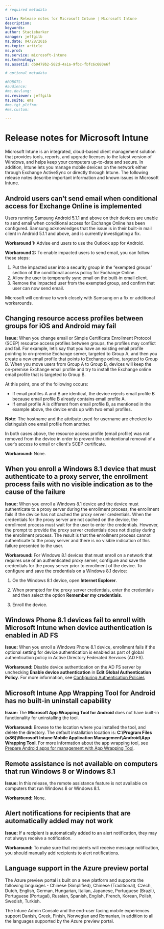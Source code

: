 ```yaml
---
# required metadata

title: Release notes for Microsoft Intune | Microsoft Intune
description:
keywords:
author: Staciebarker
manager: jeffgilb
ms.date: 04/28/2016
ms.topic: article
ms.prod:
ms.service: microsoft-intune
ms.technology:
ms.assetid: db9479b2-582d-4a1a-9fbc-fbfc6c680e6f

# optional metadata

#ROBOTS:
#audience:
#ms.devlang:
ms.reviewer: jeffgilb
ms.suite: ems
#ms.tgt_pltfrm:
#ms.custom:

---
```


# Release notes for Microsoft Intune
Microsoft Intune is an integrated, cloud-based client management solution that provides tools, reports, and upgrade licenses to the latest version of Windows, and helps keep your computers up-to-date and secure. In addition, Intune lets you manage mobile devices on the network either through Exchange ActiveSync or directly through Intune. The following release notes describe important information and known issues in Microsoft Intune.


## Android users can’t send email when conditional access for Exchange Online is implemented

Users running Samsung Android 5.1.1 and above on their devices are unable to send email when conditional access for Exchange Online has been configured. Samsung acknowledges that the issue is in their built-in mail client in Android 5.1.1 and above, and is currently investigating a fix.

**Workaround 1:** Advise end users to use the Outlook app for Android.

**Workaround 2:** To enable impacted users to send email, you can follow these steps:

1. Put the impacted user into a security group in the “exempted groups” section of the conditional access policy for Exchange Online.
2. Allow the user to temporarily sync email on the built-in email client.
3. Remove the impacted user from the exempted group, and confirm that user can now send email.

Microsoft will continue to work closely with Samsung on a fix or additional workarounds.



## Changing resource access profiles between groups for iOS and Android may fail
**Issue:** When you change email or Simple Certificate Enrollment Protocol (SCEP) resource access profiles between groups, the profiles may conflict and fail. For example, let’s say that you have an existing email profile pointing to on-premise Exchange server, targeted to Group A, and then you create a new email profile that points to Exchange online, targeted to Group B. When you move users from Group A to Group B, devices will keep the on-premise Exchange email profile and try to install the Exchange online email profile that is targeted to Group B.

At this point, one of the following occurs: 
* If email profiles A and B are identical, the device rejects email profile B because email profile B already contains email profile A.
* If email profile A is different from email profile B, as mentioned in the example above, the device ends up with two email profiles.

**Note:** The hostname and the attribute used for username are checked to distinguish one email profile from another.

In both cases above, the resource access profile (email profile) was not removed from the device in order to prevent the unintentional removal of a user’s access to email or client's SCEP certificate.

**Workaround:** None.

## When you enroll a Windows 8.1 device that must authenticate to a proxy server, the enrollment process fails with no visible indication as to the cause of the failure
**Issue:** When you enroll a Windows 8.1 device and the device must authenticate to a proxy server during the enrollment process, the enrollment fails if the device has not cached the proxy server credentials. When the credentials for the proxy server are not cached on the device, the enrollment process must wait for the user to enter the credentials. However, the prompt to provide the proxy server credentials does not display during the enrollment process. The result is that the enrollment process cannot authenticate to the proxy server and there is no visible indication of this failure presented to the user.

**Workaround:** For Windows 8.1 devices that must enroll on a network that requires use of an authenticated proxy server, configure and save the credentials for the proxy server prior to enrollment of the device. To configure and save the credentials on a Windows 8.1 device:

1.  On the Windows 8.1 device, open **Internet Explorer**.

2.  When prompted for the proxy server credentials, enter the credentials and then select the option **Remember my credentials**.

3.  Enroll the device.

## Windows Phone 8.1 devices fail to enroll with Microsoft Intune when device authentication is enabled in AD FS
**Issue:** When you enroll a Windows Phone 8.1 device, enrollment fails if the optional setting for device authentication is enabled as part of global authentication policy in Active Directory Federated Services (AD FS).

**Workaround:** Disable device authentication on the AD FS server by unchecking **Enable device authentication** in **Edit Global Authentication Policy**. For more information, see [Configuring Authentication Policies](http://technet.microsoft.com/library/dn486781.aspx)


## Microsoft Intune App Wrapping Tool for Android has no built-in uninstall capability
**Issue:** The **Microsoft App Wrapping Tool for Android** does not have built-in functionality for uninstalling the tool.

**Workaround:** Browse to the location where you installed the tool, and delete the directory. The default installation location is: **C:\Program Files (x86)\Microsoft Intune Mobile Application Management\Android\App Wrapping Tool**. For more information about the app wrapping tool, see [Prepare Android apps for management with App Wrapping Tool](/intune/deploy-use/prepare-android-apps-for-mobile-application-management-with-the-microsoft-intune-app-wrapping-tool).

## Remote assistance is not available on computers that run Windows 8 or Windows 8.1
**Issue:** In this release, the remote assistance feature is not available on computers that run Windows 8 or Windows 8.1.

**Workaround:** None.

## Alert notifications for recipients that are automatically added may not work
**Issue:** If a recipient is automatically added to an alert notification, they may not always receive a notification.

**Workaround:** To make sure that recipients will receive message notification, you should manually add recipients to alert notifications.

## Language support in the Azure preview portal
The Azure preview portal is built on a new platform and supports the following languages - Chinese (Simplified), Chinese (Traditional), Czech, Dutch, English, German, Hungarian, Italian, Japanese, Portuguese (Brazil), Portuguese (Portugal), Russian, Spanish, English, French, Korean, Polish, Swedish, Turkish.

The Intune Admin Console and the end-user facing mobile experiences support Danish, Greek, Finish, Norwegian and Romanian, in addition to all the languages supported by the Azure preview portal.
